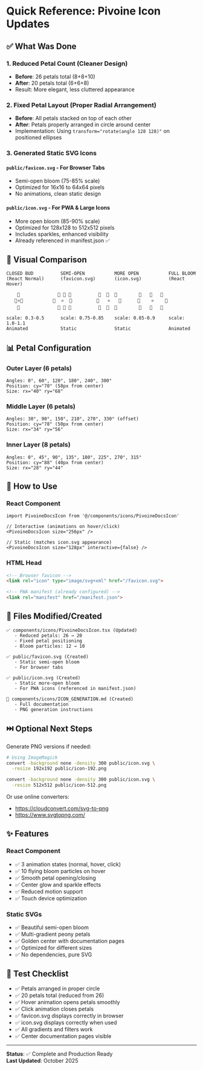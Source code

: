 # Quick Reference: Pivoine Icon Updates

## ✅ What Was Done

### 1. **Reduced Petal Count** (Cleaner Design)
- **Before**: 26 petals total (8+8+10)
- **After**: 20 petals total (6+6+8)
- Result: More elegant, less cluttered appearance

### 2. **Fixed Petal Layout** (Proper Radial Arrangement)
- **Before**: All petals stacked on top of each other
- **After**: Petals properly arranged in circle around center
- Implementation: Using `transform="rotate(angle 128 128)"` on positioned ellipses

### 3. **Generated Static SVG Icons**

#### `public/favicon.svg` - For Browser Tabs
- Semi-open bloom (75-85% scale)
- Optimized for 16x16 to 64x64 pixels
- No animations, clean static design

#### `public/icon.svg` - For PWA & Large Icons
- More open bloom (85-90% scale)
- Optimized for 128x128 to 512x512 pixels
- Includes sparkles, enhanced visibility
- Already referenced in manifest.json ✅

## 🎨 Visual Comparison

```
CLOSED BUD          SEMI-OPEN           MORE OPEN           FULL BLOOM
(React Normal)      (favicon.svg)       (icon.svg)          (React Hover)

    🌸              🌸 🌸 🌸          🌸  🌸  🌸        🌸   🌸   🌸
   🌸⭐🌸           🌸  ⭐  🌸         🌸   ⭐   🌸      🌸    ⭐    🌸
    🌸              🌸 🌸 🌸          🌸  🌸  🌸        🌸   🌸   🌸

scale: 0.3-0.5      scale: 0.75-0.85    scale: 0.85-0.9     scale: 1.0-1.1
Animated            Static              Static              Animated
```

## 📊 Petal Configuration

### Outer Layer (6 petals)
```
Angles: 0°, 60°, 120°, 180°, 240°, 300°
Position: cy="70" (58px from center)
Size: rx="40" ry="68"
```

### Middle Layer (6 petals)
```
Angles: 30°, 90°, 150°, 210°, 270°, 330° (offset)
Position: cy="78" (50px from center)  
Size: rx="34" ry="56"
```

### Inner Layer (8 petals)
```
Angles: 0°, 45°, 90°, 135°, 180°, 225°, 270°, 315°
Position: cy="88" (40px from center)
Size: rx="28" ry="44"
```

## 🔧 How to Use

### React Component
```tsx
import PivoineDocsIcon from '@/components/icons/PivoineDocsIcon'

// Interactive (animations on hover/click)
<PivoineDocsIcon size="256px" />

// Static (matches icon.svg appearance)
<PivoineDocsIcon size="128px" interactive={false} />
```

### HTML Head
```html
<!-- Browser favicon -->
<link rel="icon" type="image/svg+xml" href="/favicon.svg">

<!-- PWA manifest (already configured) -->
<link rel="manifest" href="/manifest.json">
```

## 📁 Files Modified/Created

```
✅ components/icons/PivoineDocsIcon.tsx (Updated)
   - Reduced petals: 26 → 20
   - Fixed petal positioning
   - Bloom particles: 12 → 10

✅ public/favicon.svg (Created)
   - Static semi-open bloom
   - For browser tabs

✅ public/icon.svg (Created)
   - Static more-open bloom  
   - For PWA icons (referenced in manifest.json)

📄 components/icons/ICON_GENERATION.md (Created)
   - Full documentation
   - PNG generation instructions
```

## ⏭️ Optional Next Steps

Generate PNG versions if needed:
```bash
# Using ImageMagick
convert -background none -density 300 public/icon.svg \
  -resize 192x192 public/icon-192.png

convert -background none -density 300 public/icon.svg \
  -resize 512x512 public/icon-512.png
```

Or use online converters:
- https://cloudconvert.com/svg-to-png
- https://www.svgtopng.com/

## ✨ Features

### React Component
- ✅ 3 animation states (normal, hover, click)
- ✅ 10 flying bloom particles on hover
- ✅ Smooth petal opening/closing
- ✅ Center glow and sparkle effects
- ✅ Reduced motion support
- ✅ Touch device optimization

### Static SVGs
- ✅ Beautiful semi-open bloom
- ✅ Multi-gradient peony petals
- ✅ Golden center with documentation pages
- ✅ Optimized for different sizes
- ✅ No dependencies, pure SVG

## 🎯 Test Checklist

- ✅ Petals arranged in proper circle
- ✅ 20 petals total (reduced from 26)
- ✅ Hover animation opens petals smoothly
- ✅ Click animation closes petals
- ✅ favicon.svg displays correctly in browser
- ✅ icon.svg displays correctly when used
- ✅ All gradients and filters work
- ✅ Center documentation pages visible

---

**Status**: ✅ Complete and Production Ready  
**Last Updated**: October 2025

